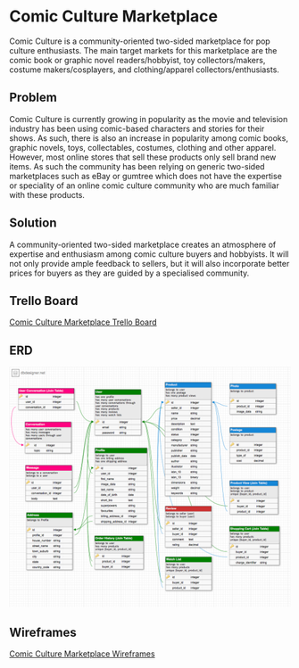 # Comic Culture Marketplace

Comic Culture is a community-oriented two-sided marketplace for pop culture enthusiasts. The main target markets for this marketplace are the comic book or graphic novel readers/hobbyist, toy collectors/makers, costume makers/cosplayers, and clothing/apparel collectors/enthusiasts.

## Problem
Comic Culture is currently growing in popularity as the movie and television industry has been using comic-based characters and stories for their shows. As such, there is also an increase in popularity among comic books, graphic novels, toys, collectables, costumes, clothing and other apparel. However, most online stores that sell these products only sell brand new items. As such the community has been relying on generic two-sided marketplaces such as eBay or gumtree which does not have the expertise or speciality of an online comic culture community who are much familiar with these products.

## Solution
A community-oriented two-sided marketplace creates an atmosphere of expertise and enthusiasm among comic culture buyers and hobbyists. It will not only provide ample feedback to sellers, but it will also incorporate better prices for buyers as they are guided by a specialised community.

## Trello Board
[Comic Culture Marketplace Trello Board](https://trello.com/b/2oLVZAu0/comic-culture-marketplace)

## ERD
![](/docs/images/erd.png)

## Wireframes
[Comic Culture Marketplace Wireframes](https://www.figma.com/file/S3GhFLh0U5SPe2e2E5AXayhU/Comic-Culture-Marketplace)
